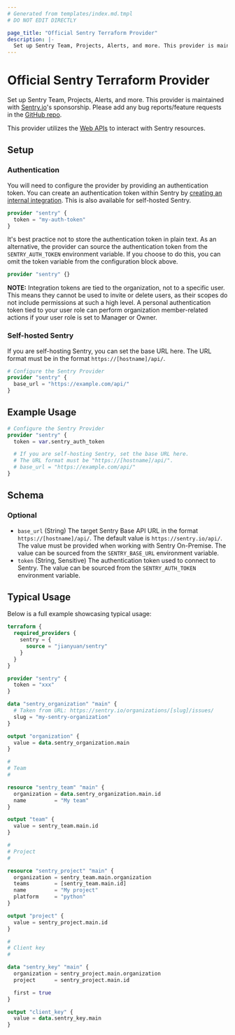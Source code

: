 ```yaml
---
# Generated from templates/index.md.tmpl
# DO NOT EDIT DIRECTLY

page_title: "Official Sentry Terraform Provider"
description: |-
  Set up Sentry Team, Projects, Alerts, and more. This provider is maintained with [Sentry.io](https://sentry.io)'s sponsorship. Please add any bug reports/feature requests in the GitHub repo.
---
```


# Official Sentry Terraform Provider

Set up Sentry Team, Projects, Alerts, and more. This provider is maintained with [Sentry.io](https://sentry.io)'s sponsorship. Please add any bug reports/feature requests in the [GitHub repo](https://github.com/jianyuan/terraform-provider-sentry/issues).

This provider utilizes the [Web APIs](https://docs.sentry.io/api/) to interact with Sentry resources.

## Setup

### Authentication

You will need to configure the provider by providing an authentication token. You can create an authentication token within Sentry by [creating an internal integration](https://docs.sentry.io/product/integrations/integration-platform/internal-integration/#auth-tokens). This is also available for self-hosted Sentry.

```terraform
provider "sentry" {
  token = "my-auth-token"
}
```

It's best practice not to store the authentication token in plain text. As an alternative, the provider can source the authentication token from the `SENTRY_AUTH_TOKEN` environment variable. If you choose to do this, you can omit the token variable from the configuration block above.

```terraform
provider "sentry" {}
```

**NOTE:** Integration tokens are tied to the organization, not to a specific user. This means they cannot be used to invite or delete users, as their scopes do not include permissions at such a high level. A personal authentication token tied to your user role can perform organization member-related actions if your user role is set to Manager or Owner.

### Self-hosted Sentry

If you are self-hosting Sentry, you can set the base URL here. The URL format must be in the format `https://[hostname]/api/`.

```terraform
# Configure the Sentry Provider
provider "sentry" {
  base_url = "https://example.com/api/"
}
```

## Example Usage

```terraform
# Configure the Sentry Provider
provider "sentry" {
  token = var.sentry_auth_token

  # If you are self-hosting Sentry, set the base URL here.
  # The URL format must be "https://[hostname]/api/".
  # base_url = "https://example.com/api/"
}
```

<!-- schema generated by tfplugindocs -->
## Schema

### Optional

- `base_url` (String) The target Sentry Base API URL in the format `https://[hostname]/api/`. The default value is `https://sentry.io/api/`. The value must be provided when working with Sentry On-Premise. The value can be sourced from the `SENTRY_BASE_URL` environment variable.
- `token` (String, Sensitive) The authentication token used to connect to Sentry. The value can be sourced from the `SENTRY_AUTH_TOKEN` environment variable.



## Typical Usage

Below is a full example showcasing typical usage:

```terraform
terraform {
  required_providers {
    sentry = {
      source = "jianyuan/sentry"
    }
  }
}

provider "sentry" {
  token = "xxx"
}

data "sentry_organization" "main" {
  # Taken from URL: https://sentry.io/organizations/[slug]/issues/
  slug = "my-sentry-organization"
}

output "organization" {
  value = data.sentry_organization.main
}

#
# Team
#

resource "sentry_team" "main" {
  organization = data.sentry_organization.main.id
  name         = "My team"
}

output "team" {
  value = sentry_team.main.id
}

#
# Project
#

resource "sentry_project" "main" {
  organization = sentry_team.main.organization
  teams        = [sentry_team.main.id]
  name         = "My project"
  platform     = "python"
}

output "project" {
  value = sentry_project.main.id
}

#
# Client key
#

data "sentry_key" "main" {
  organization = sentry_project.main.organization
  project      = sentry_project.main.id

  first = true
}

output "client_key" {
  value = data.sentry_key.main
}
```
